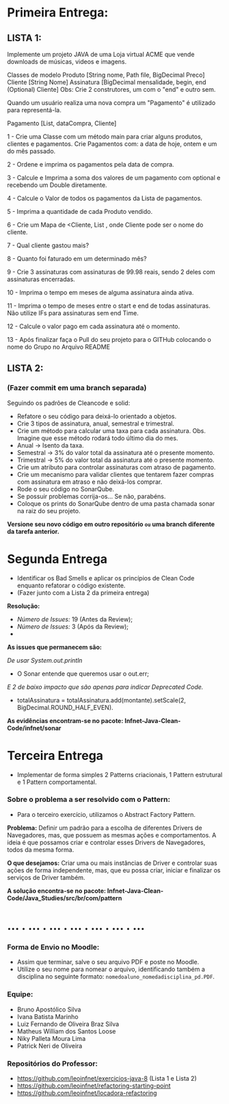 # Primeira Entrega:
## LISTA 1:

Implemente um projeto JAVA de uma Loja virtual ACME que vende downloads de músicas, videos e imagens.

Classes de modelo 
Produto [String nome, Path file, BigDecimal Preco]
Cliente [String Nome]
Assinatura [BigDecimal mensalidade, begin, end (Optional) Cliente] Obs: Crie 2 construtores, um com o "end" e outro sem. 

Quando um usuário realiza uma nova compra um "Pagamento" é utilizado para representá-la.

Pagamento [List<Produtos>, dataCompra, Cliente]

1 - Crie uma Classe com um método main para criar alguns produtos, clientes e pagamentos. Crie Pagamentos com:  a data de hoje, ontem e um do mês passado.

2 - Ordene e imprima os pagamentos pela data de compra.

3 - Calcule e Imprima a soma dos valores de um pagamento com optional e recebendo um Double diretamente.

4 -  Calcule o Valor de todos os pagamentos da Lista de pagamentos.

5 - Imprima a quantidade de cada Produto vendido.

6 - Crie um Mapa de <Cliente, List<Produto> , onde Cliente pode ser o nome do cliente. 

7 - Qual cliente gastou mais?

8 - Quanto foi faturado em um determinado mês?

9 - Crie 3 assinaturas com assinaturas de 99.98 reais, sendo 2 deles com assinaturas encerradas.

10 - Imprima o tempo em meses de alguma assinatura ainda ativa.

11 - Imprima o tempo de meses entre o start e end de todas assinaturas. Não utilize IFs para assinaturas sem end Time.

12 - Calcule o valor pago em cada assinatura até o momento. 

13 - Após finalizar faça o Pull do seu projeto para o GITHub colocando o nome do Grupo no Arquivo README

## LISTA 2:
### (Fazer commit em uma branch separada)

Seguindo os padrões de Cleancode e solid:

- Refatore o seu código para deixá-lo orientado a objetos.
- Crie 3 tipos de assinatura, anual, semestral e trimestral.
- Crie um método para calcular uma taxa para cada assinatura.
Obs. Imagine que esse método rodará todo último dia do mes.
- Anual -> Isento da taxa.
- Semestral -> 3% do valor total da assinatura até o presente momento.
- Trimestral -> 5% do valor total da assinatura até o presente momento.
- Crie um atributo para controlar assinaturas com atraso de pagamento.
- Crie um mecanismo para validar clientes que tentarem fazer compras com assinatura em atraso e não deixá-los comprar.
- Rode o seu código no SonarQube.
- Se possuir problemas corrija-os... Se não, parabéns.
- Coloque os prints do SonarQube dentro de uma pasta chamada sonar na raiz do seu projeto.

**Versione seu novo código em outro repositório ```ou``` uma branch diferente da tarefa anterior.**


# Segunda Entrega
- Identificar os Bad Smells e aplicar os princípios de Clean Code enquanto refatorar o código existente.
- (Fazer junto com a Lista 2 da primeira entrega)

**Resolução:**
- *Número de Issues:* 19 (Antes da Review);
- *Número de Issues:* 3 (Após da Review);
- 
**As issues que permanecem são:**

*De usar System.out.println*
- O Sonar entende que queremos usar o out.err;

*E 2 de baixo impacto que são apenas para indicar Deprecated Code.*
- totalAssinatura = totalAssinatura.add(montante).setScale(2, BigDecimal.ROUND_HALF_EVEN).

**As evidências encontram-se no pacote: Infnet-Java-Clean-Code/infnet/sonar**

# Terceira Entrega
- Implementar de forma simples 2 Patterns criacionais, 1 Pattern estrutural e 1 Pattern comportamental.

### Sobre o problema a ser resolvido com o Pattern:
- Para o terceiro exercício, utilizamos o Abstract Factory Pattern.

**Problema:** Definir um padrão para a escolha de diferentes Drivers de Navegadores, mas, que possuem as mesmas ações e comportamentos.
A ideia é que possamos criar e controlar esses Drivers de Navegadores, todos da mesma forma.

**O que desejamos:** Criar uma ou mais instâncias de Driver e controlar suas ações de forma independente, mas, que eu possa
criar, iniciar e finalizar os serviços de Driver também.

**A solução encontra-se no pacote: Infnet-Java-Clean-Code/Java_Studies/src/br/com/pattern**

# ... . ... . ... . ... . ... . ... . ...
### Forma de Envio no Moodle:
- Assim que terminar, salve o seu arquivo PDF e poste no Moodle.
- Utilize o seu nome para nomear o arquivo, identificando também a disciplina no seguinte formato: ```nomedoaluno_nomedadisciplina_pd.PDF```.

### Equipe:
- Bruno Apostólico Silva
- Ivana Batista Marinho
- Luiz Fernando de Oliveira Braz Silva
- Matheus William dos Santos Loose
- Niky Palleta Moura Lima
- Patrick Neri de Oliveira

### Repositórios do Professor:
- https://github.com/leoinfnet/exercicios-java-8 (Lista 1 e Lista 2)
- https://github.com/leoinfnet/refactoring-starting-point
- https://github.com/leoinfnet/locadora-refactoring